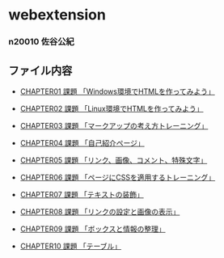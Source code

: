 # webextension
### n20010 佐谷公紀

## ファイル内容

- [CHAPTER01 課題 「Windows環境でHTMLを作ってみよう」](https://github.com/n20010/webextension/blob/master/chapter01/ch01-firsthtml-win.html)

- [CHAPTER02 課題 「Linux環境でHTMLを作ってみよう」](https://github.com/n20010/webextension/blob/master/chapter02/ch02-firsthtml-linux.html)

- [CHAPTER03 課題 「マークアップの考え方トレーニング」](https://github.com/n20010/webextension/blob/master/chapter03/ch03-markuptag1.html)

- [CHAPTER04 課題 「自己紹介ページ」](https://github.com/n20010/webextension/blob/master/chapter04/ch04-markuptag1.html)

- <a href=https://github.com/n20010/webextension/tree/master/chapter05>CHAPTER05 課題 「リンク、画像、コメント、特殊文字」</a>

- <a href=https://github.com/n20010/webextension/tree/master/chapter06>CHAPTER06 課題 「ページにCSSを適用するトレーニング」</a>

- <a href=https://github.com/n20010/webextension/tree/master/chapter07>CHAPTER07 課題 「テキストの装飾」</a>

- <a href=https://github.com/n20010/webextension/tree/master/chapter08>CHAPTER08 課題 「リンクの設定と画像の表示」</a>

- <a href=https://github.com/n20010/webextension/tree/master/chapter09>CHAPTER09 課題 「ボックスと情報の整理」</a>

- <a href=https://github.com/n20010/webextension/tree/master/chapter010>CHAPTER10 課題 「テーブル」</a>
